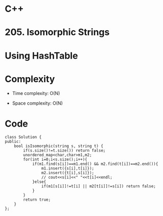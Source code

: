 # C++
<!-- Describe your first thoughts on how to solve this problem. -->
# 205. Isomorphic Strings
# Using HashTable
<!-- Describe your approach to solving the problem. -->

# Complexity
- Time complexity: O(N)
<!-- Add your time complexity here, e.g. $$O(n)$$ -->

- Space complexity: O(N)
<!-- Add your space complexity here, e.g. $$O(n)$$ -->

# Code
```
class Solution {
public:
    bool isIsomorphic(string s, string t) {
        if(s.size()!=t.size()) return false;
        unordered_map<char,char>m1,m2;
        for(int i=0;i<s.size();i++){
            if(m1.find(s[i])==m1.end() && m2.find(t[i])==m2.end()){
                m1.insert({s[i],t[i]});
                m2.insert({t[i],s[i]});
                // cout<<s[i]<<" "<<t[i]<<endl;
            }else{
                if(m1[s[i]]!=t[i] || m2[t[i]]!=s[i]) return false;
            }
        }
        return true;
    }
};
```
